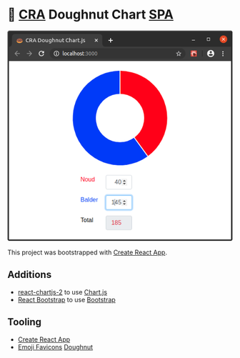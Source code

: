 # 🍩 [CRA](https://create-react-app.dev) Doughnut Chart [SPA](https://en.wikipedia.org/wiki/Single-page_application)

![doughnut-chart](./docs/doughnut-chart.png?raw=true "doughnut-chart")

This project was bootstrapped with [Create React App](https://create-react-app.dev).

## Additions

- [react-chartjs-2](http://jerairrest.github.io/react-chartjs-2) to use [Chart.js](https://www.chartjs.org)
- [React Bootstrap](https://react-bootstrap.github.io) to use [Bootstrap](https://getbootstrap.com)

## Tooling

- [Create React App](https://github.com/noud/cra-chartjs/blob/master/README_CRA.md)
- [Emoji Favicons](https://favicon.io/emoji-favicons) [Doughnut](https://favicon.io/emoji-favicons/doughnut)